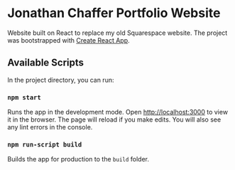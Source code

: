 # Jonathan Chaffer Portfolio Website

Website built on React to replace my old Squarespace website. The project was bootstrapped with [Create React App](https://github.com/facebook/create-react-app).

## Available Scripts

In the project directory, you can run:

### `npm start`

Runs the app in the development mode. Open [http://localhost:3000](http://localhost:3000) to view it in the browser. The page will reload if you make edits. You will also see any lint errors in the console.

### `npm run-script build`

Builds the app for production to the `build` folder.<br />
